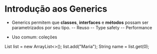 # Introdução aos Generics

- Generics permitem que **classes**, **interfaces** e **métodos**
possam ser parametrizados por seu tipo.
-- Reuso
-- Type safety
-- Performance

- Uso comum: coleções

List<String> list = new ArrayList<>();
list.add("Maria");
String name = list.get(0);
